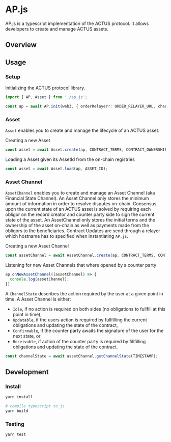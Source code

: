 # AP.js

AP.js is a typescript implementation of the ACTUS protocol. 
It allows developers to create and manage ACTUS assets.

## Overview



## Usage

### Setup
Initializing the ACTUS protocol library.
```js
import { AP, Asset } from './ap.js';

const ap = await AP.init(web3, { orderRelayer?: ORDER_RELAYER_URL, channelRelayer? :CHANNEL_RELAYER_URL });
```

### Asset
`Asset` enables you to create and manage the lifecycle of an ACTUS asset.

Creating a new Asset
```js
const asset = await Asset.create(ap, CONTRACT_TERMS, CONTRACT_OWNERSHIP);
```
Loading a Asset given its AssetId from the on-chain registries
```js
const asset = await Asset.load(ap, ASSET_ID);
```

### Asset Channel
`AssetChannel` enables you to create and manage an Asset Channel (aka Financial State Channel). 
An Asset Channel only stores the minimum amount of information in order to resolve disputes on-chain. 
Consensus upon the current state of an ACTUS asset is solved by requiring each obligor on the record creator and 
counter party side to sign the current state of the asset. An AssetChannel only stores the initial terms and 
the ownership of the asset on-chain as well as payments made from the obligors to the beneficiaries.
Contract Updates are send through a relayer which hostname has to specified when instantiating `AP.js`. 

Creating a new Asset Channel
```js
const assetChannel = await AssetChannel.create(ap, CONTRACT_TERMS, CONTRACT_OWNERSHIP);
```
Listening for new Asset Channels that where opened by a counter party
```js
ap.onNewAssetChannel((assetChannel) => {
  console.log(assetChannel);
});
```
A `ChannelState` describes the action required by the user at a given point in time. A Asset Channel is either:
- `Idle`, if no action is required on both sides (no obligations to fullfill at this point in time),
- `Updatable`, if the users action is required by fullfilling the current obligations and updating the state of the contract,
- `Confirmable`, if the counter party awaits the signature of the user for the next state, or 
- `Receivable`, if action of the counter party is required by fillfilling obligations and updating the state of the contract.
```js
const channelState = await assetChannel.getChannelState(TIMESTAMP);
```

## Development

### Install
```sh
yarn install

# compile typescript to js
yarn build
```

### Testing
```sh
yarn test
```
